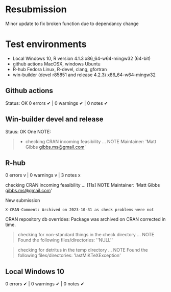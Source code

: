 # Resubmission

Minor update to fix broken function due to dependancy change

# Test environments

* Local Windows 10, R version 4.1.3 x86_64-w64-mingw32 (64-bit)
* github actions MacOSX, windows Ubuntu
* R-hub Fedora Linux, R-devel, clang, gfortran
* win-builder (devel r85851 and release 4.2.3) x86_64-w64-mingw32

## Github actions

Status: OK
0 errors ✔ | 0 warnings ✔ | 0 notes ✔

## Win-builder devel and release

Staus: OK
One NOTE:

>* checking CRAN incoming feasibility ... NOTE
Maintainer: 'Matt Gibbs <gibbs.ms@gmail.com>'

## R-hub

0 errors v | 0 warnings v | 3 notes x

checking CRAN incoming feasibility ... [11s] NOTE
  Maintainer: 'Matt Gibbs <gibbs.ms@gmail.com>'
  
  New submission
  
    X-CRAN-Comment: Archived on 2023-10-31 as check problems were not
  CRAN repository db overrides:
  Package was archived on CRAN
      corrected in time.

> checking for non-standard things in the check directory ... NOTE
  Found the following files/directories:
    ''NULL''

> checking for detritus in the temp directory ... NOTE
  Found the following files/directories:
    'lastMiKTeXException'

## Local Windows 10

0 errors ✔ | 0 warnings ✔ | 0 notes ✔
